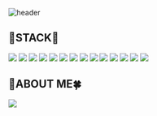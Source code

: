 ![header](https://capsule-render.vercel.app/api?type=waving&color=B6CE8A&height=300&section=header&text=𝐒𝐞𝐄𝐮𝐧'𝐬%20𝔾𝕚𝕥𝕙𝕦𝕓&fontColor=FFF&fontSize=90)

<div>
	  <h2>🌳STACK🌿</h2>
	  <img src="https://img.shields.io/badge/javascript-F7DF1E?style=flat-square&logo=javascript&logoColor=white"/>
	  <img src="https://img.shields.io/badge/typescript-3178C6?style=flat-square&logo=typescript&logoColor=white"/>
	  <img src="https://img.shields.io/badge/React-61DAFB?style=flat-			square&logo=React&logoColor=white"/>
	  <img src="https://img.shields.io/badge/next.js-000000?style=flat-square&logo=next.js&logoColor=white"/>
	  <img src="https://img.shields.io/badge/html5-E34F26?style=flat-square&logo=html5&logoColor=white"/>
	  <img src="https://img.shields.io/badge/Redux-764ABC?style=flat-square&logo=Redux&logoColor=white"/>
	  <img src="https://img.shields.io/badge/recoil-3578E5?style=flat-square&logo=recoil&logoColor=white"/>
	  <img src="https://img.shields.io/badge/reactquery-FF4154?style=flat-square&logo=reactquery&logoColor=white"/>
	  <img src="https://img.shields.io/badge/css3-1572B6?style=flat-square&logo=css3&logoColor=white"/>
	  <img src="https://img.shields.io/badge/sass-CC6699?style=flat-square&logo=sass&logoColor=white"/>
	  <img src="https://img.shields.io/badge/tailwindcss-06B6D4?style=flat-square&logo=tailwindcss&logoColor=white"/>
	  <img src="https://img.shields.io/badge/node-339933?style=flat-square&logo=node.js&logoColor=white"/>
	  <img src="https://img.shields.io/badge/nginx-009639?style=flat-square&logo=nginx&logoColor=white"/>
	  <img src="https://img.shields.io/badge/Git-F05032?style=flat-square&logo=Git&logoColor=white"/>
</div>
<div>
	<h2>🌻ABOUT ME🍀</h2>
	<a href="https://fivebirdsilver.notion.site/223f88a3c47849f3ae68969fca3aac05" target="_blank">
	<img src="https://img.shields.io/badge/Notion-000000?style=flat-square&logo=notion&logoColor=white"/></a>
</div>
